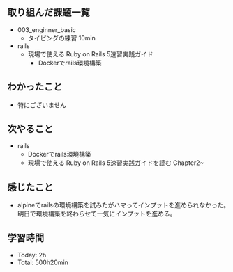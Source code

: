 ## 取り組んだ課題一覧
- 003_enginner_basic
  - タイピングの練習 10min
- rails
  - 現場で使える Ruby on Rails 5速習実践ガイド
    - Dockerでrails環境構築
## わかったこと
  - 特にございません
## 次やること
- rails
  - Dockerでrails環境構築
  - 現場で使える Ruby on Rails 5速習実践ガイドを読む Chapter2~
## 感じたこと
- alpineでrailsの環境構築を試みたがハマってインプットを進められなかった｡明日で環境構築を終わらせて一気にインプットを進める｡
## 学習時間
- Today: 2h
- Total: 500h20min
